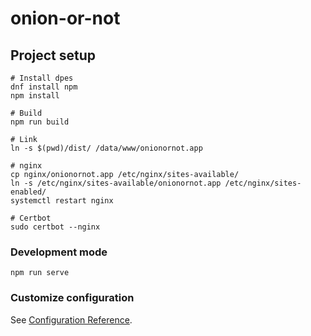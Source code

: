 # onion-or-not

## Project setup
```
# Install dpes
dnf install npm
npm install

# Build
npm run build

# Link
ln -s $(pwd)/dist/ /data/www/onionornot.app

# nginx
cp nginx/onionornot.app /etc/nginx/sites-available/
ln -s /etc/nginx/sites-available/onionornot.app /etc/nginx/sites-enabled/
systemctl restart nginx

# Certbot
sudo certbot --nginx
```

### Development mode
```
npm run serve
```

### Customize configuration
See [Configuration Reference](https://cli.vuejs.org/config/).
